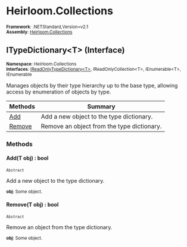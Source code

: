# Heirloom.Collections

<small>**Framework**: .NETStandard,Version=v2.1</small>  
<small>**Assembly**: [Heirloom.Collections](../Heirloom.Collections/Heirloom.Collections.md)</small>  

## ITypeDictionary\<T> (Interface)
<small>**Namespace**: Heirloom.Collections</sub></small>  
<small>**Interfaces**: [IReadOnlyTypeDictionary\<T>](Heirloom.Collections.IReadOnlyTypeDictionary[T].md), IReadOnlyCollection\<T>, IEnumerable\<T>, IEnumerable</small>  

Manages objects by their type hierarchy up to the base type, allowing access by enumeration of objects by type.

| Methods | Summary |
|---------|---------|
| [Add](#ADD882735FB) | Add a new object to the type dictionary. |
| [Remove](#REMA46A9FF0) | Remove an object from the type dictionary. |

### Methods

#### <a name="ADD882735FB"></a>Add(T obj) : bool

<small>`Abstract`</small>

Add a new object to the type dictionary.

<small>**obj**: <param name="obj">Some object.</param>  
</small>

#### <a name="REMA46A9FF0"></a>Remove(T obj) : bool

<small>`Abstract`</small>

Remove an object from the type dictionary.

<small>**obj**: <param name="obj">Some object.</param>  
</small>

